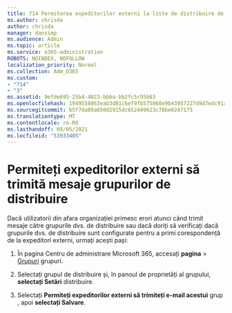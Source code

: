 ```yaml
---
title: 714 Permiterea expeditorilor externi la liste de distribuire de e-mail
ms.author: chrisda
author: chrisda
manager: dansimp
ms.audience: Admin
ms.topic: article
ms.service: o365-administration
ROBOTS: NOINDEX, NOFOLLOW
localization_priority: Normal
ms.collection: Adm_O365
ms.custom:
- "714"
- "3"
ms.assetid: 9efde695-25b4-4023-bbba-bb2fc5c95b83
ms.openlocfilehash: 1949558863eab3d81c6ef9fb575068e9b43957227d9d7edc91af71bd93364574
ms.sourcegitcommit: b5f7da89a650d2915dc652449623c78be6247175
ms.translationtype: MT
ms.contentlocale: ro-RO
ms.lasthandoff: 08/05/2021
ms.locfileid: "53933405"
---
```

# <a name="allow-external-senders-to-send-messages-to-distribution-groups"></a>Permiteți expeditorilor externi să trimită mesaje grupurilor de distribuire

Dacă utilizatorii din afara organizației primesc erori atunci când trimit mesaje către grupurile dvs. de distribuire sau dacă doriți să verificați dacă grupurile dvs. de distribuire sunt configurate pentru a primi corespondență de la expeditori externi, urmați acești pași:

1. În pagina Centru de administrare Microsoft 365, accesați **pagina**  >  [Grupuri](https://portal.office.com/adminportal/home#/groups) grupuri.  

2. Selectați grupul de distribuire și, în panoul de proprietăți al grupului, **selectați Setări** distribuire.

3. Selectați **Permiteți expeditorilor externi să trimiteți e-mail acestui** grup , apoi **selectați Salvare**.
